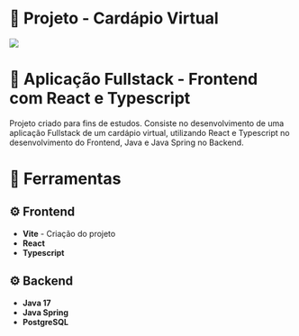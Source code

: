 # 🍔 Projeto - Cardápio Virtual
<img src="https://i.imgur.com/L4425fh.png"/>

# 🚀 Aplicação Fullstack - Frontend com React e Typescript
Projeto criado para fins de estudos. Consiste no desenvolvimento de uma aplicação Fullstack de um cardápio virtual, utilizando React e Typescript no desenvolvimento do Frontend, Java e Java Spring no Backend.

# 🔨 Ferramentas
## ⚙ Frontend
- **Vite** - Criação do projeto
- **React**
- **Typescript**
## ⚙ Backend
- **Java 17**
- **Java Spring**
- **PostgreSQL**
